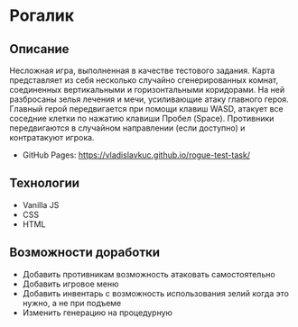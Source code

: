 # Рогалик
## Описание
Несложная игра, выполненная в качестве тестового задания.
Карта представляет из себя несколько случайно сгенерированных комнат, соединенных вертикальными и горизонтальными коридорами. На ней разбросаны зелья лечения и мечи, усиливающие атаку главного героя.
Главный герой передвигается при помощи клавиш WASD, атакует все соседние клетки по нажатию клавиши Пробел (Space).
Противники передвигаются в случайном направлении (если доступно) и контратакуют игрока.

- GitHub Pages: https://vladislavkuc.github.io/rogue-test-task/
## Технологии
- Vanilla JS
- CSS
- HTML
## Возможности доработки
- Добавить противникам возможность атаковать самостоятельно
- Добавить игровое меню
- Добавить инвентарь с возможность использования зелий когда это нужно, а не при подъеме
- Изменить генерацию на процедурную